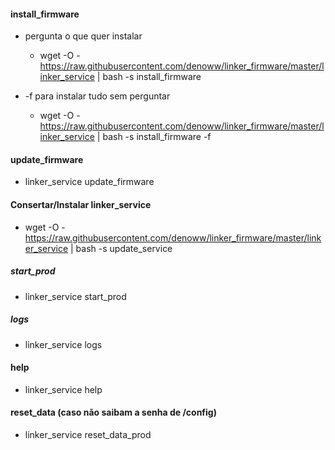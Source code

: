 #### install_firmware

- pergunta o que quer instalar

  - wget -O - https://raw.githubusercontent.com/denoww/linker_firmware/master/linker_service | bash -s install_firmware

- -f para instalar tudo sem perguntar

  - wget -O - https://raw.githubusercontent.com/denoww/linker_firmware/master/linker_service | bash -s install_firmware -f

#### update_firmware

- linker_service update_firmware

#### Consertar/Instalar linker_service

- wget -O - https://raw.githubusercontent.com/denoww/linker_firmware/master/linker_service | bash -s update_service

##### start_prod

- linker_service start_prod

##### logs

- linker_service logs

#### help

- linker_service help

#### reset_data (caso não saibam a senha de /config)

- linker_service reset_data_prod
